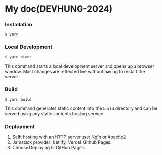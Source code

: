 # My doc(DEVHUNG-2024)

### Installation

```
$ yarn
```

### Local Development

```
$ yarn start
```

This command starts a local development server and opens up a browser window. Most changes are reflected live without having to restart the server.

### Build

```
$ yarn build
```

This command generates static content into the `build` directory and can be served using any static contents hosting service.

### Deployment
1. Selft hosting with an HTTP server use: Ngĩn or Apache2
2. Jamstack provider: Netlify, Vercel, Github Pages.
3. Choose Deploying to GitHub Pages:
```

```